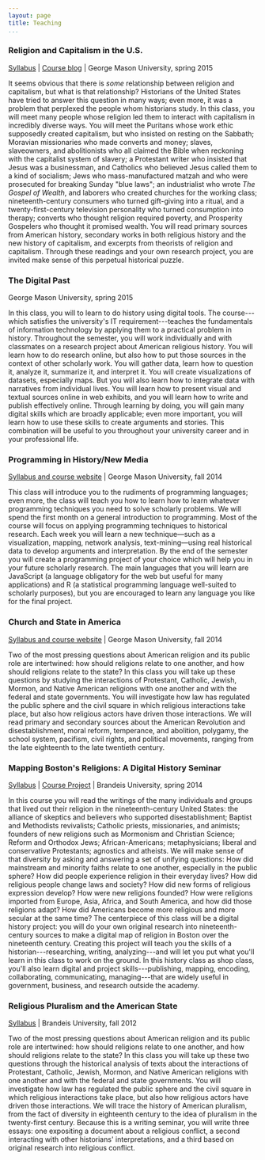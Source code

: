 ```yaml
---
layout: page
title: Teaching
...
```


### Religion and Capitalism in the U.S.

[Syllabus](http://lincolnmullen.com/courses/religion-capitalism.2015/) | [Course blog](http://lincolnmullen.com/course-blogs/religion-capitalism-2015/) | George Mason University, spring 2015

<div class="abstract">

It seems obvious that there is *some* relationship between religion and
capitalism, but what is that relationship? Historians of the United
States have tried to answer this question in many ways; even more, it
was a problem that perplexed the people whom historians study. In this
class, you will meet many people whose religion led them to interact
with capitalism in incredibly diverse ways. You will meet the Puritans
whose work ethic supposedly created capitalism, but who insisted on
resting on the Sabbath; Moravian missionaries who made converts and
money; slaves, slaveowners, and abolitionists who all claimed the Bible
when reckoning with the capitalist system of slavery; a Protestant
writer who insisted that Jesus was a businessman, and Catholics who
believed Jesus called them to a kind of socialism; Jews who
mass-manufactured matzah and who were prosecuted for breaking Sunday
"blue laws"; an industrialist who wrote *The Gospel of Wealth*, and
laborers who created churches for the working class; nineteenth-century
consumers who turned gift-giving into a ritual, and a
twenty-first-century television personality who turned consumption into
therapy; converts who thought religion required poverty, and Prosperity
Gospelers who thought it promised wealth. You will read primary sources
from American history, secondary works in both religious history and the
new history of capitalism, and excerpts from theorists of religion and
capitalism. Through these readings and your own research project, you
are invited make sense of this perpetual historical puzzle.

</div>

### The Digital Past

George Mason University, spring 2015

<div class="abstract">

In this class, you will to learn to do history using digital tools. The
course---which satisfies the university's IT requirement---teaches the
fundamentals of information technology by applying them to a practical
problem in history. Throughout the semester, you will work individually
and with classmates on a research project about American religious
history. You will learn how to do research online, but also how to put
those sources in the context of other scholarly work. You will gather
data, learn how to question it, analyze it, summarize it, and interpret
it. You will create visualizations of datasets, especially maps. But you
will also learn how to integrate data with narratives from individual
lives. You will learn how to present visual and textual sources online
in web exhibits, and you will learn how to write and publish effectively
online. Through learning by doing, you will gain many digital skills
which are broadly applicable; even more important, you will learn how to
use these skills to create arguments and stories. This combination will
be useful to you throughout your university career and in your
professional life.

</div>

### Programming in History/New Media

[Syllabus and course website][] | George Mason University, fall 2014

<div class="abstract">

This class will introduce you to the rudiments of programming languages;
even more, the class will teach you how to learn how to learn whatever
programming techniques you need to solve scholarly problems. We will
spend the first month on a general introduction to programming. Most of
the course will focus on applying programming techniques to historical
research. Each week you will learn a new technique—such as a
visualization, mapping, network analysis, text-mining—using real
historical data to develop arguments and interpretation. By the end of
the semester you will create a programming project of your choice which
will help you in your future scholarly research. The main languages that
you will learn are JavaScript (a language obligatory for the web but
useful for many applications) and R (a statistical programming language
well-suited to scholarly purposes), but you are encouraged to learn any
language you like for the final project.

</div>

### Church and State in America

[Syllabus and course website][1] | George Mason University, fall 2014

<div class="abstract">

Two of the most pressing questions about American religion and its
public role are intertwined: how should religions relate to one another,
and how should religions relate to the state? In this class you will
take up these questions by studying the interactions of Protestant,
Catholic, Jewish, Mormon, and Native American religions with one another
and with the federal and state governments. You will investigate how law
has regulated the public sphere and the civil square in which religious
interactions take place, but also how religious actors have driven those
interactions. We will read primary and secondary sources about the
American Revolution and disestablishment, moral reform, temperance, and
abolition, polygamy, the school system, pacifism, civil rights, and
political movements, ranging from the late eighteenth to the late
twentieth century.

</div>

### Mapping Boston's Religions: A Digital History Seminar

<a href="/files/religion-19c-dh.pdf" onclick="ga('send', 'event', { 
'eventCategory': 'PDF', 'eventAction': 'Download', 'eventLabel': 
'religion-19c-dh.pdf', 'page': '/files/religion-19c-dh.pdf' 
});">Syllabus</a> | [Course Project][] | Brandeis University, spring
2014

<div class="abstract">

In this course you will read the writings of the many individuals and
groups that lived out their religion in the nineteenth-century United
States: the alliance of skeptics and believers who supported
disestablishment; Baptist and Methodists revivalists; Catholic priests,
missionaries, and animists; founders of new religions such as Mormonism
and Christian Science; Reform and Orthodox Jews; African-Americans;
metaphysicians; liberal and conservative Protestants; agnostics and
atheists. We will make sense of that diversity by asking and answering a
set of unifying questions: How did mainstream and minority faiths relate
to one another, especially in the public sphere? How did people
experience religion in their everyday lives? How did religious people
change laws and society? How did new forms of religious expression
develop? How were new religions founded? How were religions imported
from Europe, Asia, Africa, and South America, and how did those
religions adapt? How did Americans become more religious and more
secular at the same time? The centerpiece of this class will be a
digital history project: you will do your own original research into
nineteenth-century sources to make a digital map of religion in Boston
over the nineteenth century. Creating this project will teach you the
skills of a historian---researching, writing, analyzing---and will let
you put what you'll learn in this class to work on the ground. In this
history class as shop class, you'll also learn digital and project
skills---publishing, mapping, encoding, collaborating, communicating,
managing---that are widely useful in government, business, and research
outside the academy.

</div>

### Religious Pluralism and the American State

<a href="/files/religious-pluralism.syllabus.2012-fall.pdf" 
onclick="ga('send', 'event', { 'eventCategory': 'PDF', 'eventAction': 
'Download', 'eventLabel': 'religious-pluralism.syllabus.2012-fall.pdf', 
'page': '/files/religious-pluralism.syllabus.2012-fall.pdf' 
});">Syllabus</a> | Brandeis University, fall 2012

<div class="abstract">

Two of the most pressing questions about American religion and its
public role are intertwined: how should religions relate to one another,
and how should religions relate to the state? In this class you will
take up these two questions through the historical analysis of texts
about the interactions of Protestant, Catholic, Jewish, Mormon, and
Native American religions with one another and with the federal and
state governments. You will investigate how law has regulated the public
sphere and the civil square in which religious interactions take place,
but also how religious actors have driven those interactions. We will
trace the history of American pluralism, from the fact of diversity in
eighteenth century to the idea of pluralism in the twenty-first century.
Because this is a writing seminar, you will write three essays: one
expositing a document about a religious conflict, a second interacting
with other historians' interpretations, and a third based on original
research into religious conflict.

</div>

  [Syllabus and course website]: http://lincolnmullen.com/courses/clio3.2014/
  [1]: http://lincolnmullen.com/courses/church-state.2014/
  [Course Project]: http://omeka.lts.brandeis.edu/neatline/fullscreen/mapping-bostons-religions
